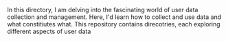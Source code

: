 In this directory, I am delving into the fascinating world of user data collection and management. Here, I'd learn how to collect and use data and what constitiutes what. This repository contains direcotries, each exploring different aspects of user data